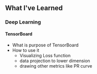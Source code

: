 ## What I've Learned

### Deep Learning
#### TensorBoard
* What is purpose of TensorBoard
* How to use it
    * Visualizing Loss function
    * data projection to lower dimension
    * drawing other metrics like PR curve
